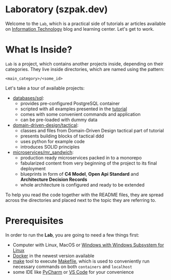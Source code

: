 # Laboratory (szpak.dev)
Welcome to the `Lab`, which is a practical side of tutorials ar articles available on 
[Information Technology](https://www.szpak.dev) blog and learning center. Let's get to work.

# What Is Inside?
`Lab` is a project, which contains another projects inside, depending on their categories. They live inside directories,
which are named using the pattern:

```shell
<main_category>/<some_id>
```

Let's take a tour of available projects:

* [databases/sql](databases/sql):
  * provides pre-configured PostgreSQL container
  * scripted with all examples presented in the [tutorial](https://www.szpak.dev/tutorials/#databases-sql)
  * comes with some convenient commands and application
  * can be pre-loaded with dummy data
* [domain-driven-design/tactical](domain-driven-design/tactical):
  * classes and files from Domain-Driven Design tactical part of tutorial
  * presents building blocks of tactical ddd
  * uses python for example code
  * introduces SOLID principles
* [microservices/mr_sandwich](microservices/mr_sandwich):
  * production ready microservices packed in to a monorepo
  * fabularized content from very beginning of the project to its final deployment
  * blueprints in form of **C4 Model**, **Open Api Standard** and **Architecture Decision Records**
  * whole architecture is configured and ready to be extended

To help you read the code together with the README files, they are spread across the directories and placed next to the
topic they are referring to.

# Prerequisites
In order to run the **Lab**, you are going to need a few things first:

* Computer with Linux, MacOS or [Windows with Windows Subsystem for Linux](https://learn.microsoft.com/en-us/windows/wsl/install)
* [Docker](https://docs.docker.com/get-docker/) in the newest version available
* [make](https://www.gnu.org/software/make/) tool to execute [Makefile](https://opensource.com/article/18/8/what-how-makefile),
which is used to conveniently run necessary commands on both `containers` and `localhost`
* some IDE like [PyCharm](https://www.jetbrains.com/pycharm/) or [VS Code](https://code.visualstudio.com/docs/languages/python) 
for your convenience